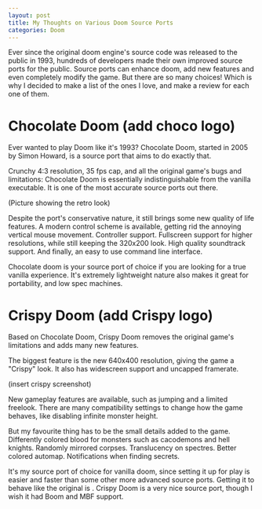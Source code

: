 ```yaml
---
layout: post
title: My Thoughts on Various Doom Source Ports
categories: Doom
---
```

Ever since the original doom engine's source code was released to the public in 1993, hundreds of developers made their own improved source ports for the public. Source ports can enhance doom, add new features and even completely modify the game. But there are so many choices! Which is why I decided to make a list of the ones I love, and make a review for each one of them.

# Chocolate Doom (add choco logo)
Ever wanted to play Doom like it's 1993? Chocolate Doom, started in 2005 by Simon Howard, is a source port that aims to do exactly that.

Crunchy 4:3 resolution, 35 fps cap, and all the original game's bugs and limitations: Chocolate Doom is essentially indistinguishable from the vanilla executable. It is one of the most accurate source ports out there.

(Picture showing the retro look)

Despite the port's conservative nature, it still brings some new quality of life features. A modern control scheme is available, getting rid the annoying vertical mouse movement. Controller support. Fullscreen support for higher resolutions, while still keeping the 320x200 look. High quality soundtrack support. And finally, an easy to use command line interface.

Chocolate doom is your source port of choice if you are looking for a true vanilla experience. It's extremely lightweight nature also makes it great for portability, and low spec machines.

# Crispy Doom (add Crispy logo)
Based on Chocolate Doom, Crispy Doom removes the original game's limitations and adds many new features.

The biggest feature is the new 640x400 resolution, giving the game a "Crispy" look. It also has widescreen support and uncapped framerate.

(insert crispy screenshot)

New gameplay features are available, such as jumping and a limited freelook. There are many compatibility settings to change how the game behaves, like disabling infinite monster height.

But my favourite thing has to be the small details added to the game. Differently colored blood for monsters such as cacodemons and hell knights. Randomly mirrored corpses. Translucency on spectres. Better colored automap. Notifications when finding secrets.

It's my source port of choice for vanilla doom, since setting it up for play is easier and faster than some other more advanced source ports. Getting it to behave like the original is . Crispy Doom is a very nice source port, though I wish it had Boom and MBF support. 
<!--stackedit_data:
eyJwcm9wZXJ0aWVzIjoiZXh0ZW5zaW9uczpcbiAgcHJlc2V0Oi
BnZm1cbiIsImhpc3RvcnkiOlsyMDczMjQyNDIzLC0xMTAwNzk3
MTI3LC0yMTI4NDgxNzEwLC0xMzQ5ODgwOTYzLDE4ODc0NjM0OT
ldfQ==
-->